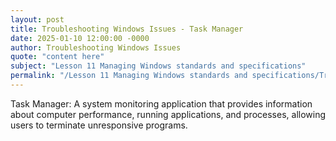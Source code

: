 ```yaml
---
layout: post
title: Troubleshooting Windows Issues - Task Manager
date: 2025-01-10 12:00:00 -0000
author: Troubleshooting Windows Issues
quote: "content here"
subject: "Lesson 11 Managing Windows standards and specifications"
permalink: "/Lesson 11 Managing Windows standards and specifications/Troubleshooting Windows Issues/Troubleshooting Windows Issues - Task Manager"
---
```


Task Manager: A system monitoring application that provides information about computer performance, running applications, and processes, allowing users to terminate unresponsive programs.
